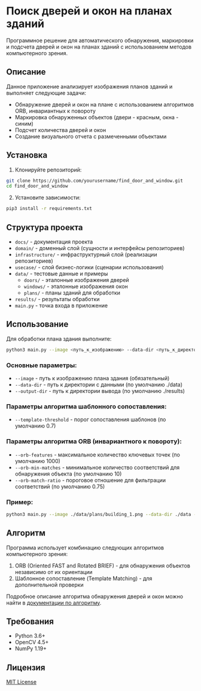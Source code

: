 # Поиск дверей и окон на планах зданий

Программное решение для автоматического обнаружения, маркировки и подсчета дверей и окон на планах зданий с использованием методов компьютерного зрения.

## Описание

Данное приложение анализирует изображения планов зданий и выполняет следующие задачи:
- Обнаружение дверей и окон на плане с использованием алгоритмов ORB, инвариантных к повороту
- Маркировка обнаруженных объектов (двери - красным, окна - синим)
- Подсчет количества дверей и окон
- Создание визуального отчета с размеченными объектами

## Установка

1. Клонируйте репозиторий:
```bash
git clone https://github.com/yourusername/find_door_and_window.git
cd find_door_and_window
```

2. Установите зависимости:
```bash
pip3 install -r requirements.txt
```

## Структура проекта

- `docs/` - документация проекта
- `domain/` - доменный слой (сущности и интерфейсы репозиториев)
- `infrastructure/` - инфраструктурный слой (реализации репозиториев)
- `usecase/` - слой бизнес-логики (сценарии использования)
- `data/` - тестовые данные и примеры
  - `doors/` - эталонные изображения дверей
  - `windows/` - эталонные изображения окон
  - `plans/` - планы зданий для обработки
- `results/` - результаты обработки
- `main.py` - точка входа в приложение

## Использование

Для обработки плана здания выполните:

```bash
python3 main.py --image <путь_к_изображению> --data-dir <путь_к_директории_данных> --output-dir <путь_к_директории_вывода>
```

### Основные параметры:
- `--image` - путь к изображению плана здания (обязательный)
- `--data-dir` - путь к директории с данными (по умолчанию ./data)
- `--output-dir` - путь к директории вывода (по умолчанию ./results)

### Параметры алгоритма шаблонного сопоставления:
- `--template-threshold` - порог сопоставления шаблонов (по умолчанию 0.7)

### Параметры алгоритма ORB (инвариантного к повороту):
- `--orb-features` - максимальное количество ключевых точек (по умолчанию 1000)
- `--orb-min-matches` - минимальное количество соответствий для обнаружения объекта (по умолчанию 10)
- `--orb-match-ratio` - пороговое отношение для фильтрации соответствий (по умолчанию 0.75)

### Пример:
```bash
python3 main.py --image ./data/plans/building_1.png --data-dir ./data --output-dir ./results --orb-features 1500 --orb-min-matches 8
```

## Алгоритм

Программа использует комбинацию следующих алгоритмов компьютерного зрения:
1. ORB (Oriented FAST and Rotated BRIEF) - для обнаружения объектов независимо от их ориентации
2. Шаблонное сопоставление (Template Matching) - для дополнительной проверки

Подробное описание алгоритма обнаружения дверей и окон можно найти в [документации по алгоритму](./docs/algorithm.md).

## Требования

- Python 3.6+
- OpenCV 4.5+
- NumPy 1.19+

## Лицензия

[MIT License](LICENSE) 
